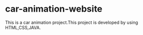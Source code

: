 # car-animation-website
This is a car animation project.This project is developed by using HTML,CSS,JAVA.
